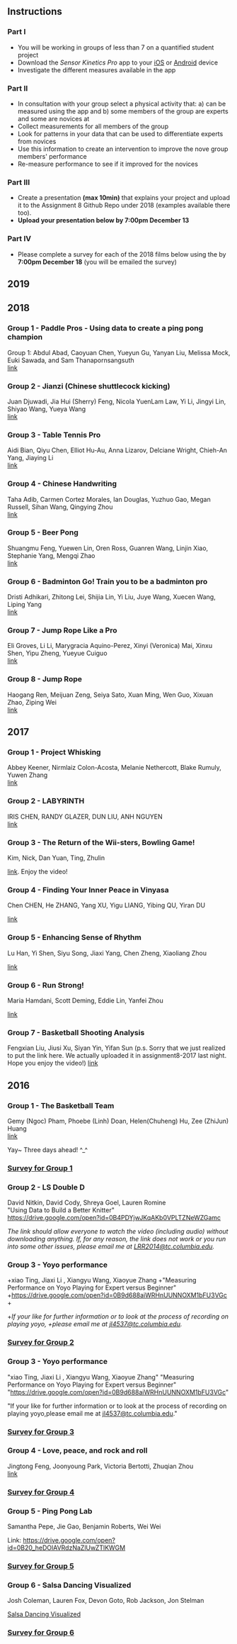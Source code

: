 ## Instructions

### Part I
* You will be working in groups of less than 7 on a quantified student project
* Download the *Sensor Kinetics Pro* app to your [iOS](https://itunes.apple.com/us/app/sensor-kinetics-pro/id623633248?mt=8) or [Android](https://play.google.com/store/apps/details?id=com.innoventions.sensorkineticspro&hl=en) device
* Investigate the different measures available in the app

### Part II
* In consultation with your group select a physical activity that: a) can be measured using the app and b) some members of the group are experts and some are novices at
* Collect measurements for all members of the group
* Look for patterns in your data that can be used to differentiate experts from novices
* Use this information to create an intervention to improve the nove group members' performance
* Re-measure performance to see if it improved for the novices

### Part III
* Create a presentation **(max 10min)** that explains your project and upload it to the Assignment 8 Github Repo under 2018 (examples available there too).
* **Upload your presentation below by 7:00pm December 13**


### Part IV

* Please complete a survey for each of the 2018 films below using the by **7:00pm December 18** (you will be emailed the survey)

## 2019

## 2018  

### Group 1 - Paddle Pros - Using data to create a ping pong champion
Group 1: Abdul Abad, Caoyuan Chen, Yueyun Gu, Yanyan Liu, Melissa Mock, Euki Sawada, and Sam Thanapornsangsuth  
[link](https://youtu.be/JcOzs6gLzz0)

### Group 2 - Jianzi (Chinese shuttlecock kicking)  
Juan Djuwadi, Jia Hui (Sherry) Feng, Nicola YuenLam Law, Yi Li, Jingyi Lin, Shiyao Wang, Yueya Wang  
[link](https://vialogues.com/vialogues/play/47948/)

### Group 3 - Table Tennis Pro
Aidi Bian, Qiyu Chen, Elliot Hu-Au, Anna Lizarov, Delciane Wright, Chieh-An Yang, Jiaying Li  
[link](https://vialogues.com/vialogues/play/47951)

### Group 4 - Chinese Handwriting  
Taha Adib, Carmen Cortez Morales, Ian Douglas, Yuzhuo Gao, Megan Russell, Sihan Wang, Qingying Zhou  
[link](https://drive.google.com/open?id=1ky0n832iuymt0kZAIDd-SLfzX50OcnyR)

### Group 5 - Beer Pong
Shuangmu Feng, Yuewen Lin, Oren Ross, Guanren Wang, Linjin Xiao, Stephanie Yang, Mengqi Zhao  
[link](https://youtu.be/NB02gKPW3m0)

### Group 6 - Badminton Go! Train you to be a badminton pro
Dristi Adhikari, Zhitong Lei, Shijia Lin, Yi Liu, Juye Wang, Xuecen Wang, Liping Yang  
[link](https://vialogues.com/vialogues/play/47912)

### Group 7 - Jump Rope Like a Pro
Eli Groves, Li Li, Marygracia Aquino-Perez, Xinyi (Veronica) Mai, Xinxu Shen, Yipu Zheng, Yueyue Cuiguo  
[link](https://vialogues.com/vialogues/play/47971/)

### Group 8 - Jump Rope
Haogang Ren, Meijuan Zeng, Seiya Sato, Xuan Ming, Wen Guo, Xixuan Zhao, Ziping Wei  
[link](https://drive.google.com/open?id=1VyMeCv4LojqMLf1YIj3LbU3E3wNar5WC)

## 2017  

### Group 1 - Project Whisking  
Abbey Keener, Nirmlaiz Colon-Acosta, Melanie Nethercott, Blake Rumuly, Yuwen Zhang  
[link](https://drive.google.com/file/d/1BCJjqDgHzwX8acL-3SD36yvvnkxSQyOR/view)

### Group 2 - LABYRINTH  
IRIS CHEN, RANDY GLAZER, DUN LIU, ANH NGUYEN  
[link](https://youtu.be/-LVftmclCIo)

### Group 3 - The Return of the Wii-sters, Bowling Game!
Kim, Nick, Dan Yuan, Ting, Zhulin

[link](https://www.youtube.com/watch?v=1-ntgDLFnek&feature=youtu.be). Enjoy the video!

### Group 4 - Finding Your Inner Peace in Vinyasa
Chen CHEN, He ZHANG, Yang XU, Yigu LIANG, Yibing QU, Yiran DU

[link](https://youtu.be/N3zBloGLJw4)

### Group 5 - Enhancing Sense of Rhythm
Lu Han, Yi Shen, Siyu Song, Jiaxi Yang, Chen Zheng, Xiaoliang Zhou

[link](https://drive.google.com/a/tc.columbia.edu/file/d/1mbsvDrk7DPA-PhozMEXPxKF5NWWrB820/view?usp=sharing)

### Group 6 - Run Strong!
Maria Hamdani, Scott Deming, Eddie Lin, Yanfei Zhou

[link](https://drive.google.com/open?id=1XxtGKTufZvxNd74J8_h0bcHqNJBcoUH8)

### Group 7 - Basketball Shooting Analysis
Fengxian Liu, Jiusi Xu, Siyan Yin, Yifan Sun
(p.s. Sorry that we just realized to put the link here. We actually uploaded it in assignment8-2017 last night. Hope you enjoy the video!)
[link](https://www.youtube.com/watch?v=Mmvq7aMtLAk&feature=youtu.be)

## 2016  

### Group 1 - The Basketball Team  
Gemy (Ngoc) Pham, Phoebe (Linh) Doan, Helen(Chuheng) Hu, Zee (ZhiJun) Huang  
[link](https://youtu.be/OZaK33MIOYk)

Yay~ Three days ahead! ^_^

### [Survey for Group 1](https://tccolumbia.qualtrics.com/SE/?SID=SV_9AyZEpbpxumVjQ9)

### Group 2 - LS Double D
David Nitkin, David Cody, Shreya Goel, Lauren Romine  
"Using Data to Build a Better Knitter"  
https://drive.google.com/open?id=0B4PDYjwJKqAKb0VPLTZNeWZGamc  

*The link should allow everyone to watch the video (including audio) without downloading anything.
If, for any reason, the link does not work or you run into some other issues, please email me at
LRR2014@tc.columbia.edu.*

### Group 3 - Yoyo performance
+xiao Ting, Jiaxi Li , Xiangyu Wang, Xiaoyue Zhang
+"Measuring Performance on Yoyo Playing for Expert versus Beginner"
+https://drive.google.com/open?id=0B9d688aiWRHnUUNNOXM1bFU3VGc
+

+*If your like for further information or to look at the process of recording on playing yoyo,
+please email me at jl4537@tc.columbia.edu.*

### [Survey for Group 2](https://tccolumbia.qualtrics.com/SE/?SID=SV_cMcWNz2EW1gFPYp)

### Group 3 - Yoyo performance
"xiao Ting, Jiaxi Li , Xiangyu Wang, Xiaoyue Zhang"
"Measuring Performance on Yoyo Playing for Expert versus Beginner"
"https://drive.google.com/open?id=0B9d688aiWRHnUUNNOXM1bFU3VGc"
  
"If your like for further information or to look at the process of recording on playing yoyo,please email me at jl4537@tc.columbia.edu." 

### [Survey for Group 3](https://tccolumbia.qualtrics.com/SE/?SID=SV_cvTMGa3JJjmJurH)

### Group 4 - Love, peace, and rock and roll

Jingtong Feng, Joonyoung Park, Victoria Bertotti, Zhuqian Zhou  
[link](https://drive.google.com/open?id=0B4B036Fmhu-GN3pTLVJkaWxOb0U)

### [Survey for Group 4](https://tccolumbia.qualtrics.com/SE/?SID=SV_bBACp5QhCL3hnP7)

### Group 5 - Ping Pong Lab
Samantha Pepe, Jie Gao, Benjamin Roberts, Wei Wei

Link: https://drive.google.com/open?id=0B20_heDOlAVRdzNaZlUwZTlKWGM

### [Survey for Group 5](https://tccolumbia.qualtrics.com/SE/?SID=SV_415TNFVH9MPTHvv)

### Group 6 - Salsa Dancing Visualized
Josh Coleman, Lauren Fox, Devon Goto, Rob Jackson, Jon Stelman

[Salsa Dancing Visualized](https://drive.google.com/open?id=0B6yI8UTxTiqabF85QjlGRVUwTzg)

### [Survey for Group 6](https://tccolumbia.qualtrics.com/SE/?SID=SV_2fYr1MpDW76ykAd)


